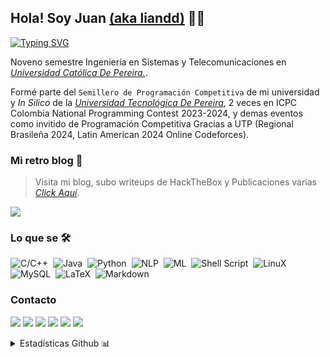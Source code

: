 ## Hola! Soy Juan [(aka liandd)](https://liandd.github.io) 👋🏻 

[![Typing SVG](https://readme-typing-svg.demolab.com?font=Fira+Code&pause=1000&color=34eb80&width=435&lines=i+do+CTF/+Champagne+n+Toasts+for+Fun)](https://git.io/typing-svg)

Noveno semestre Ingeniería en Sistemas y Telecomunicaciones en *[Universidad Católica De Pereira.](https://ucp.edu.co)*.

Formé parte del `Semillero de Programación Competitiva` de mi universidad y *In Silico* de la *[Universidad Tecnológica De Pereira](https://utp.edu.co/)*, 2 veces en ICPC Colombia National Programming Contest 2023-2024, y demas eventos como invitido de Programación Competitiva Gracias a UTP (Regional Brasileña 2024, Latin American 2024 Online Codeforces).

### Mi retro blog 💾
> Visita mi blog, subo writeups de HackTheBox y Publicaciones varias *[Click Aquí](https://liandd.github.io)*. 

![](https://komarev.com/ghpvc/?username=liandd&color=1f914e)

### Lo que se 🛠
![C/C++](https://img.shields.io/badge/-c++-34eb80?logo=cplusplus&logoColor=black&style=for-the-badge)&nbsp;
![Java](https://img.shields.io/badge/Java-05b54e?logo=java&logoColor=black&style=for-the-badge)&nbsp;
![Python](https://img.shields.io/badge/Python-1f914e?style=for-the-badge&logo=python&logoColor=black)&nbsp;
![NLP](https://img.shields.io/badge/NLP-05b54e?style=for-the-badge&logo=python&logoColor=black)&nbsp;
![ML](https://img.shields.io/badge/ML-121011?style=for-the-badge&logo=python&logoColor=white)&nbsp;
![Shell Script](https://img.shields.io/badge/Shell_Script-121011?style=for-the-badge&logo=gnu-bash&logoColor=white)&nbsp;
![LinuX](https://img.shields.io/badge/LINUX-00000F?style=for-the-badge&logo=linux&logoColor=white)&nbsp;
![MySQL](https://img.shields.io/badge/MySQL-00000F?style=for-the-badge&logo=mysql&logoColor=white)&nbsp;
![LaTeX](https://img.shields.io/badge/latex-1f914e.svg?style=for-the-badge&logo=latex&logoColor=black)&nbsp;
![Markdown](https://img.shields.io/badge/markdown-%23000000.svg?style=for-the-badge&logo=markdown&logoColor=white)



### Contacto

<p align = "center">
  
[<img src = "https://img.shields.io/badge/website-%23.svg?&style=for-the-badge&logo=www&logoColor=white%22&color=black" />](https://liandd.github.io)
[<img src = "https://img.shields.io/badge/twitter-%231DA1F2.svg?&style=for-the-badge&logo=twitter&logoColor=white&color=black">](https://x.com/lianndd_) 
[<img src = "https://img.shields.io/badge/linkedin-%2312100E.svg?&style=for-the-badge&logo=linkedin&logoColor=white&color=black" />](https://www.linkedin.com/in/juan-garciaa2/)
[<img src = "https://img.shields.io/badge/youtube-%231DA1F2.svg?&style=for-the-badge&logo=youtube&logoColor=white&color=black">](https://www.youtube.com/@liandd) 
[<img src = "https://img.shields.io/badge/Hack The Box-%23.svg?&style=for-the-badge&logo=www&logoColor=white%22&color=black" />](https://app.hackthebox.com/profile/1098514)
[<img src = "https://img.shields.io/badge/Hoja_de_Vida-%23.svg?&style=for-the-badge&logo=www&logoColor=white%22&color=black" />](https://github.com/liandd/liandd/blob/main/Juan%20david%20garcia%20acevedo.pdf)
</p>

<details>

  <summary>Estadísticas Github 📊</summary>
  <div align="center">
  <table border="0" cellspacing="0" cellpadding="0">
    <tr>
      <td align="center" style="padding: 10px;">
        <a href="https://github.com/liandd">
          <img src="https://github-readme-stats.vercel.app/api?username=liandd&count_private=true&show_icons=true&theme=dracula&title_color=34eb80&cache_seconds=86400&locale=es" alt="Estadísticas de GitHub" />
        </a>
      </td>
      <td align="center" style="padding: 10px;">
        <a href="https://github.com/liandd">
          <img src="https://github-readme-stats.vercel.app/api/top-langs/?username=liandd&layout=compact&hide=TSQL&theme=dracula&title_color=34eb80&locale=es">
        </a>
      </td>
    </tr>
  </table>
  <br>
</div>
</details>
  

<!--**liandd/liandd** is a ✨ _special_ ✨ repository because its `README.md` (this file) appears on your GitHub profile.
